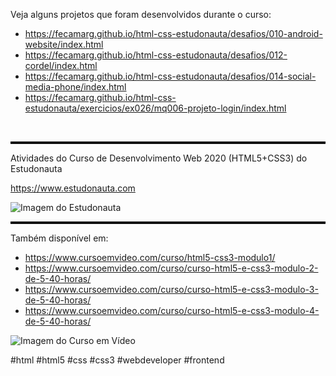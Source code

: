 <p>Veja alguns projetos que foram desenvolvidos durante o curso:</p>
<ul>
  <li><a href="https://fecamarg.github.io/html-css-estudonauta/desafios/010-android-website/index.html">https://fecamarg.github.io/html-css-estudonauta/desafios/010-android-website/index.html</a></li>
  <li><a href="https://fecamarg.github.io/html-css-estudonauta/desafios/012-cordel/index.html">https://fecamarg.github.io/html-css-estudonauta/desafios/012-cordel/index.html</a></li>
  <li><a href="https://fecamarg.github.io/html-css-estudonauta/desafios/014-social-media-phone/index.html">https://fecamarg.github.io/html-css-estudonauta/desafios/014-social-media-phone/index.html</a></li>
  <li><a href="https://fecamarg.github.io/html-css-estudonauta/exercicios/ex026/mq006-projeto-login/index.html">https://fecamarg.github.io/html-css-estudonauta/exercicios/ex026/mq006-projeto-login/index.html</a></li>
</ul>
<br>
<hr style="border-top: 3px solid black;">
<p>Atividades do Curso de Desenvolvimento Web 2020 (HTML5+CSS3) do Estudonauta</p>
<p><a href="https://www.estudonauta.com/">https://www.estudonauta.com</a></p>
<img src="https://user-images.githubusercontent.com/126820611/232139948-f7f91e1c-6b7a-4601-aa4a-def74a618ee4.png" alt="Imagem do Estudonauta">
<br>
<hr style="border-top: 3px solid black;">
<p>Também disponível em:</p>
<ul>
  <li><a href="https://www.cursoemvideo.com/curso/html5-css3-modulo1/">https://www.cursoemvideo.com/curso/html5-css3-modulo1/</a></li>
  <li><a href="https://www.cursoemvideo.com/curso/curso-html5-e-css3-modulo-2-de-5-40-horas/">https://www.cursoemvideo.com/curso/curso-html5-e-css3-modulo-2-de-5-40-horas/</a></li>
  <li><a href="https://www.cursoemvideo.com/curso/curso-html5-e-css3-modulo-3-de-5-40-horas/">https://www.cursoemvideo.com/curso/curso-html5-e-css3-modulo-3-de-5-40-horas/</a></li>
  <li><a href="https://www.cursoemvideo.com/curso/curso-html5-e-css3-modulo-4-de-5-40-horas/">https://www.cursoemvideo.com/curso/curso-html5-e-css3-modulo-4-de-5-40-horas/</a></li>
</ul>
<img src="https://user-images.githubusercontent.com/126820611/232139485-fd5b4c73-1bf7-4c8d-930e-b98426f36156.png" alt="Imagem do Curso em Vídeo">
<p>#html #html5 #css #css3 #webdeveloper #frontend</p>
